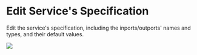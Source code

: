 # Edit Service's Specification

Edit the service's specification, including the inports/outports' names and types, and their default values.

![](./doc/pic/example/add_service/edit_spec.gif)
